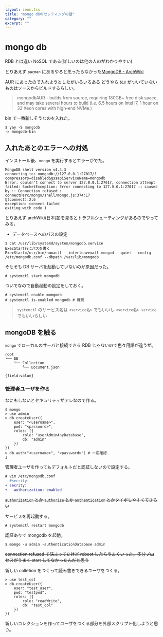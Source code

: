 ```yaml
---
layout: zenn.tsx
title: "mongo dbのセッティングの話"
category: ""
excerpt: ""
---
```


# mongo db

RDB とは違い NoSQL である(詳しいのは他の人のがわかりやすい)

とりあえず `pacman` にあるやろと思ったらなかった[MongoDB - ArchWiki](https://wiki.archlinux.org/index.php/MongoDB)

AUR にあったので入れようとしたがいろいろある
どうやら `bin` がついていないものはソースからビルドするらしい。

> mongodbAUR - builds from source, requiring 180GB+ free disk space, and may take several hours to build (i.e. 6.5 hours on Intel i7, 1 hour on 32 Xeon cores with high-end NVMe.)

bin で一番新しそうなのを入れた。

```console
$ yay -S mongodb
-> mongodb-bin
```

## 入れたあとのエラーへの対処

インストール後、`mongo` を実行するとエラーがでた。

```log
MongoDB shell version v4.4.3
connecting to: mongodb://127.0.0.1:27017/?compressors=disabled&gssapiServiceName=mongodb
Error: couldn't connect to server 127.0.0.1:27017, connection attempt failed: SocketException: Error connecting to 127.0.0.1:27017 :: caused by :: Connection refused :
connect@src/mongo/shell/mongo.js:374:17
@(connect):2:6
exception: connect failed
exiting with code 1
```

とりあえず archWiki(日本語)を見るとトラブルシューティングがあるのでやってみる。

- データベースへのパスの設定

```console
$ cat /usr/lib/systemd/system/mongodb.service
ExecStart行にパスを書く
ExecStart=/usr/bin/numactl --interleave=all mongod --quiet --config /etc/mongodb.conf --dbpath /var/lib/mongodb
```

そもそも DB サーバを起動していないのが原因だった。

```console
# systemctl start mongodb
```

ついでなので自動起動の設定をしておく。

```console
# systemctl enable mongodb
# systemctl is-enabled mongodb # 確認
```

> `systemctl` のサービス名は `<service名>` でもいいし `<service名>.service` でもいいらしい

## mongoDB を触る

`mongo` でローカルのサーバと接続できる
RDB じゃないので色々用語が違うが。

```
root
└── DB
    └── Collection
        └── Document.json

{field:value}
```

### 管理者ユーザを作る

なにもしないとセキュリティがアレなので作る。

```console
$ mongo
> use admin
> db.createUser({
    user: "<username>",
    pwd: "<password>",
    roles: [{
        role: "userAdminAnyDatabase",
        db: "admin"
    }]
})
> db.auth("<username>", "<password>") # 一応確認
1
```

管理者ユーザを作ってもデフォルトだと認証しないので設定する。

```diff
# vim /etc/mongodb.conf
- #secrity:
+ secrity:
+   authorization: enabled
```

~~`authorization` とか `authorize` とか `authentication` とかタイポしやすくてきらい~~

サービスを再起動する。

```console
# systemctl restart mongodb
```

認証ありで mongodb を起動。

```console
$ mongo -u admin -authenticationDatabase admin
```

~~connection refused で詰まってたけど reboot したらうまくいった。多分プロセスがうまく start してなかったんだと思う~~

新しい colletion をつくって読み書きできるユーザをつくる。

```console
> use test_col
> db.createUser({
    user: "test_user",
    pwd: "testpwd",
    roles: [{
        role: "readWrite",
        db: "test_col"
    }]
})
```

新しいコレクションを作ってユーザをつくる部分を外部スクリプト化しようと思う。
